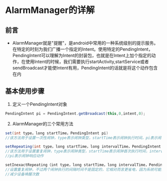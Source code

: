 # AlarmManager的详解

## 前言
* AlarmManager就是"提醒"，是android中常用的一种系统级别的提示服务。在特定的时刻为我们广播一个指定的Intent。使用特定的PendingIntent，PendingIntent可以理解为Intent的封装包，也就是在Intent上加个指定的动作，在使用Intent的时候，我们需要执行startActivity,startService或者sendBroadcast才能使Intent有用，PendingIntent的话就是将这个动作包含在内

## 基本使用步骤
1. 定义一个PendingIntent对象
```java
PendingIntent pi = PendingIntent.getBroadcast(this,0,intent,0);
```
2. AlarmManager的三个常用方法
```java
set(int type，long startTime，PendingIntent pi)
//该方法用于设置一次性闹钟，type表示闹钟类型，startTime表示闹钟执行时间，pi表示闹钟响应动作
```
```java
setRepeating(int type，long startTime，long intervalTime，PendingIntent pi)
//该方法用于设置重复闹钟，type表示闹钟类型，startTime表示闹钟首次执行时间，intervalTime表示闹钟两次执行的间隔时间，
//pi表示闹钟响应动作
```
```java
setInexactRepeating（int type，long startTime，long intervalTime，PendingIntent pi
//设置重复闹钟，不过两个闹钟执行的间隔时间不是固定的，它相对而言更省电，因为系统可能会将几个差不多的闹钟合并为一个执行，
//减少设备唤醒次数
```

